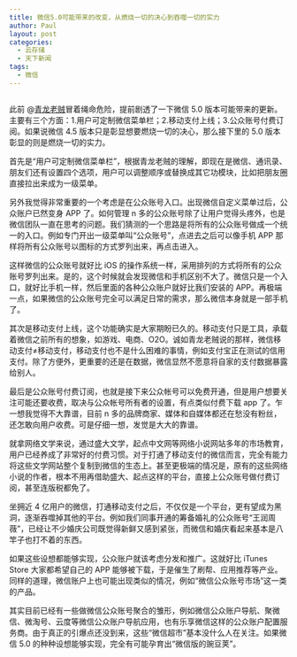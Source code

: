 ```yaml
---
title: 微信5.0可能带来的改变，从燃烧一切的决心到吞噬一切的实力
author: Paul
layout: post
categories:
  - 云存储
  - 天下新闻
tags:
  - 微信
---
```


<p style="text-align: center;">

  <img src="http://s3.chztv.com/blog/2013-0103/wechat50.jpg" alt="" />

</p>

此前 @<a href="http://weibo.com/619770123" target="_blank">青龙老贼</a>冒着绳命危险，提前剧透了一下微信 5.0 版本可能带来的更新。主要有三个方面：1.用户可定制微信菜单栏；2.移动支付上线；3.公众账号付费订阅。如果说微信 4.5 版本只是彰显想要燃烧一切的决心，那么接下里的 5.0 版本彰显的则是燃烧一切的实力。

首先是&ldquo;用户可定制微信菜单栏&rdquo;，根据青龙老贼的理解，即现在是微信、通讯录、朋友们还有设置四个选项，用户可以调整顺序或替换成其它功模块，比如把朋友圈直接拉出来成为一级菜单。

另外我觉得非常重要的一个考虑是在公众账号入口。出现微信自定义菜单过后，公众账户已然变身 APP 了。如何管理 n 多的公众账号除了让用户觉得头疼外，也是微信团队一直在思考的问题。我们猜测的一个思路是将所有的公众账号做成一个统一的入口。例如专门开出一级菜单叫&ldquo;公众账号&rdquo;，点进去之后可以像手机 APP 那样将所有公众账号以图标的方式罗列出来，再点击进入。

这样微信的公众账号就好比 iOS 的操作系统一样，采用排列的方式将所有的公众账号罗列出来。是的，这个时候就会发现微信和手机区别不大了。微信只是一个入口，就好比手机一样，然后里面的各种公众账户就好比我们安装的 APP。再极端一点，如果微信的公众账号完全可以满足日常的需求，那么微信本身就是一部手机了。

其次是移动支付上线，这个功能确实是大家期盼已久的。移动支付只是工具，承载着微信之前所有的想象，如游戏、电商、O2O。诚如青龙老贼说的那样，微信移动支付&ne;移动支付，移动支付也不是什么困难的事情，例如支付宝正在测试的信用支付。除了方便外，更重要的还是在数据，微信显然不愿意将自家的支付数据暴露给别人。

最后是公众账号付费订阅，也就是接下来公众帐号可以免费开通，但是用户想要关注可能还要收费，取决与公众帐号所有者的设置，有点类似付费下载 app 了。乍一想我觉得不大靠谱，目前 n 多的品牌商家、媒体和自媒体都还在愁没有粉丝，还怎敢向用户收费。可是仔细一想，发觉是大大的靠谱。

就拿网络文学来说，通过盛大文学，起点中文网等网络小说网站多年的市场教育，用户已经养成了非常好的付费习惯。对于打通了移动支付的微信而言，完全有能力将这些文学网站整个复制到微信的生态上。甚至更极端的情况是，原有的这些网络小说的作者，根本不用再借助盛大、起点这样的平台，直接上公众账号做付费订阅，甚至连版税都免了。

坐拥近 4 亿用户的微信，打通移动支付之后，不仅仅是一个平台，更有望成为黑洞，逐渐吞噬掉其他的平台。例如我们同事开通的筹备婚礼的公众账号&ldquo;王润周薇&rdquo;，已经让不少婚庆公司既觉得新鲜又感到紧张，而微信和婚庆看起来基本是八竿子也打不着的东西。

如果这些设想都能够实现，公众账户就该考虑分发和推广。这就好比 iTunes Store 大家都希望自己的 APP 能够被下载，于是催生了刷帮、应用推荐等产业。同样的道理，微信账户上也可能出现类似的情况，例如&ldquo;微信公众账号市场&rdquo;这一类的产品。

其实目前已经有一些做微信公众账号聚合的雏形，例如微信公众账户导航、聚微信、微淘号、云度等微信公众账户导航应用，也有乐享微信这样的公众账户配置服务商。由于真正的引爆点还没到来，这些&ldquo;微信超市&rdquo;基本没什么人在关注。如果微信 5.0 的种种设想能够实现，完全有可能孕育出&ldquo;微信版的豌豆荚&rdquo;。